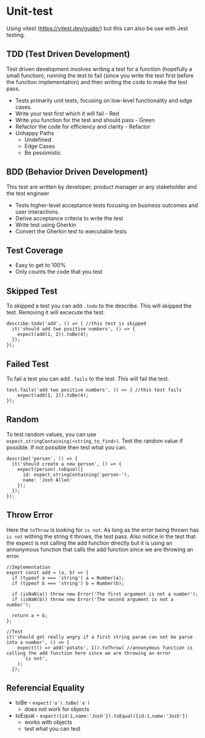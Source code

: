 # Unit-test
Using vitest (https://vitest.dev/guide/) but this can also be use with Jest testing.

## TDD (Test Driven Development)
Test driven development involves writing a test for a function (hopefully a small function), running the test to fail (since you write the test first before the function implementation) and then writing the code to make the test pass. 
+ Tests primarily unit tests, focusing on low-level functionality and edge cases.
+ Write your test first which it will fail - Red
+ Write you function for the test and should pass - Green
+ Refactor the code for efficiency and clarity - Refactor
+ Unhappy Paths
  + Undefined
  + Edge Cases
  + Be pessimistic

## BDD (Behavior Driven Development)
This test are written by developer, product manager or any stakeholder and the test engineer
+ Tests higher-level acceptance tests focusing on business outcomes and user interactions.
+ Derive acceptance criteria to write the test
+ Write test using Gherkin
+ Convert the Gherkin test to executable tests

## Test Coverage
+ Easy to get to 100%
+ Only counts the code that you test

## Skipped Test
To skipped a test you can add `.todo` to the describe. This will skipped the test.  Removing it will excecute the test.
```
describe.todo('add', () => { //this test is skipped
  it('should add two positive numbers', () => {
    expect(add(1, 2)).toBe(4);
  });
});
```

## Failed Test
To fail a test you can add `.fails` to the test.  This will fail the test. 
```
test.fails('add two positive numbers', () => { //this test fails
    expect(add(1, 2)).toBe(4);
});
```

## Random
To test random values, you can use `expect.stringContaining(<string_to_find>)`. Test the random value if possible.  If not possible then test what you can.
```
describe('person', () => { 
  it('should create a new person', () => {
    expect(person).toEqual({
      id: expect.stringContaining('person-'),
      name: 'Josh Allen'
    });
  });
});
```

## Throw Error
Here the `toThrow` is looking for `is not`.  As long as the error being thrown has `is not` withing the string it throws, the test pass.
Also notice in the test that the expect is not calling the add function directly but it is using an annonymous function that calls the add function since we are throwing an error.
```
//Implementation
export const add = (a, b) => {
  if (typeof a === 'string') a = Number(a);
  if (typeof b === 'string') b = Number(b);

  if (isNaN(a)) throw new Error('The first argument is not a number');
  if (isNaN(b)) throw new Error('The second argument is not a number');

  return a + b;
};

//Test
it('should get really angry if a first string param can not be parse into a number', () => {
    expect(() => add('potato', 1)).toThrow( //annonymous function is calling the add function here since we are throwing an error
      'is not',
    );
  });
```

## Referencial Equality
+ toBe - `expect('a').toBe('a')`
  + does not work for objects
+ toEqual - `expect({id:1,name:'Josh'}).toEqual({id:1,name:'Josh'})`
  + works with objects
  + test what you can test
